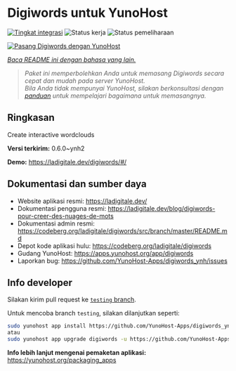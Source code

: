 <!--
N.B.: README ini dibuat secara otomatis oleh <https://github.com/YunoHost/apps/tree/master/tools/readme_generator>
Ini TIDAK boleh diedit dengan tangan.
-->

# Digiwords untuk YunoHost

[![Tingkat integrasi](https://dash.yunohost.org/integration/digiwords.svg)](https://ci-apps.yunohost.org/ci/apps/digiwords/) ![Status kerja](https://ci-apps.yunohost.org/ci/badges/digiwords.status.svg) ![Status pemeliharaan](https://ci-apps.yunohost.org/ci/badges/digiwords.maintain.svg)

[![Pasang Digiwords dengan YunoHost](https://install-app.yunohost.org/install-with-yunohost.svg)](https://install-app.yunohost.org/?app=digiwords)

*[Baca README ini dengan bahasa yang lain.](./ALL_README.md)*

> *Paket ini memperbolehkan Anda untuk memasang Digiwords secara cepat dan mudah pada server YunoHost.*  
> *Bila Anda tidak mempunyai YunoHost, silakan berkonsultasi dengan [panduan](https://yunohost.org/install) untuk mempelajari bagaimana untuk memasangnya.*

## Ringkasan

Create interactive wordclouds

**Versi terkirim:** 0.6.0~ynh2

**Demo:** <https://ladigitale.dev/digiwords/#/>
## Dokumentasi dan sumber daya

- Website aplikasi resmi: <https://ladigitale.dev/>
- Dokumentasi pengguna resmi: <https://ladigitale.dev/blog/digiwords-pour-creer-des-nuages-de-mots>
- Dokumentasi admin resmi: <https://codeberg.org/ladigitale/digiwords/src/branch/master/README.md>
- Depot kode aplikasi hulu: <https://codeberg.org/ladigitale/digiwords>
- Gudang YunoHost: <https://apps.yunohost.org/app/digiwords>
- Laporkan bug: <https://github.com/YunoHost-Apps/digiwords_ynh/issues>

## Info developer

Silakan kirim pull request ke [`testing` branch](https://github.com/YunoHost-Apps/digiwords_ynh/tree/testing).

Untuk mencoba branch `testing`, silakan dilanjutkan seperti:

```bash
sudo yunohost app install https://github.com/YunoHost-Apps/digiwords_ynh/tree/testing --debug
atau
sudo yunohost app upgrade digiwords -u https://github.com/YunoHost-Apps/digiwords_ynh/tree/testing --debug
```

**Info lebih lanjut mengenai pemaketan aplikasi:** <https://yunohost.org/packaging_apps>
